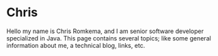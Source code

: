 # Chris

Hello my name is Chris Romkema, and I am senior software developer specialized in Java. This page contains
several topics; like some general information about me, a technical blog, links, etc.

